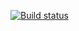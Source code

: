 [![Build status](https://ci.appveyor.com/api/projects/status/9m367escuu926h89?svg=true)](https://ci.appveyor.com/project/EkaterinaDuzh/composition-cards)
